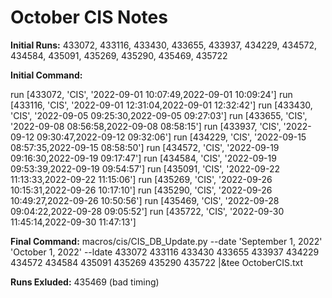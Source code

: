 # October CIS Notes

**Initial Runs:** 433072, 433116, 433430, 433655, 433937, 434229, 434572, 434584, 435091, 435269, 435290, 435469, 435722

**Initial Command:**

run  [433072, 'CIS', '2022-09-01 10:07:49,2022-09-01 10:09:24']
run  [433116, 'CIS', '2022-09-01 12:31:04,2022-09-01 12:32:42']
run  [433430, 'CIS', '2022-09-05 09:25:30,2022-09-05 09:27:03']
run  [433655, 'CIS', '2022-09-08 08:56:58,2022-09-08 08:58:15']
run  [433937, 'CIS', '2022-09-12 09:30:47,2022-09-12 09:32:06']
run  [434229, 'CIS', '2022-09-15 08:57:35,2022-09-15 08:58:50']
run  [434572, 'CIS', '2022-09-19 09:16:30,2022-09-19 09:17:47']
run  [434584, 'CIS', '2022-09-19 09:53:39,2022-09-19 09:54:57']
run  [435091, 'CIS', '2022-09-22 11:13:33,2022-09-22 11:15:06']
run  [435269, 'CIS', '2022-09-26 10:15:31,2022-09-26 10:17:10']
run  [435290, 'CIS', '2022-09-26 10:49:27,2022-09-26 10:50:56']
run  [435469, 'CIS', '2022-09-28 09:04:22,2022-09-28 09:05:52']
run  [435722, 'CIS', '2022-09-30 11:45:14,2022-09-30 11:47:13']

**Final Command:** macros/cis/CIS_DB_Update.py --date 'September 1, 2022' 'October 1, 2022' --ldate 433072 433116 433430 433655 433937 434229 434572 434584 435091 435269 435290 435722 |&tee OctoberCIS.txt

**Runs Exluded:** 435469 (bad timing)
